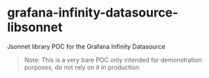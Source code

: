 # grafana-infinity-datasource-libsonnet

Jsonnet library POC for the Grafana Infinity Datasource

> Note: This is a very bare POC only intended for demonstration purposes, do not rely on
> it in production.
